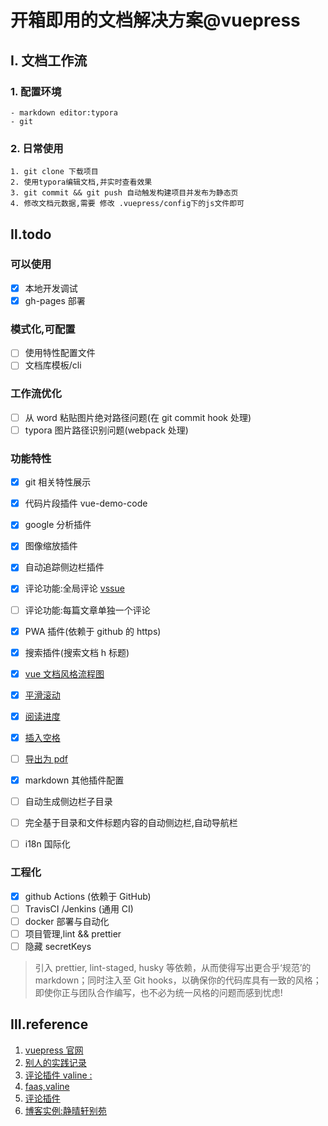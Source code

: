 # 开箱即用的文档解决方案@vuepress

## Ⅰ. 文档工作流

### 1. 配置环境

    - markdown editor:typora
    - git

### 2. 日常使用

    1. git clone 下载项目
    2. 使用typora编辑文档,并实时查看效果
    3. git commit && git push 自动触发构建项目并发布为静态页
    4. 修改文档元数据,需要 修改 .vuepress/config下的js文件即可

## Ⅱ.todo

### 可以使用

- [x] 本地开发调试
- [x] gh-pages 部署

### 模式化,可配置

- [ ] 使用特性配置文件
- [ ] 文档库模板/cli

### 工作流优化

- [ ] 从 word 粘贴图片绝对路径问题(在 git commit hook 处理)
- [ ] typora 图片路径识别问题(webpack 处理)

### 功能特性

- [x] git 相关特性展示
- [x] 代码片段插件 vue-demo-code
- [x] google 分析插件
- [x] 图像缩放插件
- [x] 自动追踪侧边栏插件
- [x] 评论功能:全局评论 [vssue](https://vssue.js.org)
- [ ] 评论功能:每篇文章单独一个评论
- [x] PWA 插件(依赖于 github 的 https)
- [x] 搜索插件(搜索文档 h 标题)
- [x] [vue 文档风格流程图](https://github.com/ulivz/vuepress-plugin-flowchart)
- [x] [平滑滚动](https://github.com/vuepress/vuepress-plugin-smooth-scroll)
- [x] [阅读进度](https://github.com/tolking/vuepress-plugin-reading-progress)
- [x] [插入空格](https://github.com/Shigma/vuepress-plugin-spacing)
- [ ] [导出为 pdf](https://github.com/ulivz/vuepress-plugin-export)

- [x] markdown 其他插件配置

  <!-- - [ ] algolia search(需要真正有内容后去建立索引) -->

- [ ] 自动生成侧边栏子目录
- [ ] 完全基于目录和文件标题内容的自动侧边栏,自动导航栏

- [ ] i18n 国际化

### 工程化

- [x] github Actions (依赖于 GitHub)
- [ ] TravisCI /Jenkins (通用 CI)
- [ ] docker 部署与自动化
- [ ] 项目管理,lint && prettier
- [ ] 隐藏 secretKeys

> 引入 prettier, lint-staged, husky 等依赖，从而使得写出更合乎‘规范’的 markdown；同时注入至 Git hooks，以确保你的代码库具有一致的风格；即使你正与团队合作编写，也不必为统一风格的问题而感到忧虑!

## Ⅲ.reference

1. [vuepress 官网](https://vuepress.vuejs.org)
2. [别人的实践记录](https://segmentfault.com/a/1190000018711587)
3. [评论插件 valine :](https://valine.js.org/quickstart.html)
4. [faas,valine](https://leancloud.cn)
5. [评论插件](https://vssue.js.org)
6. [博客实例:静晴轩别苑](https://github.com/nicejade/vuepress-web-app)
